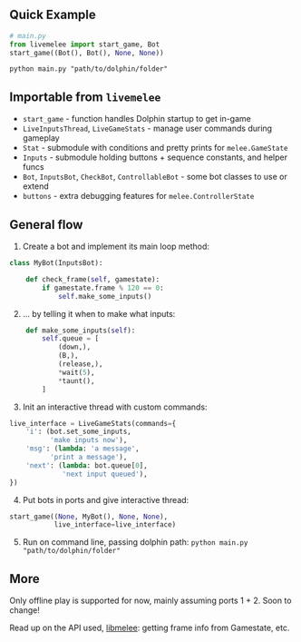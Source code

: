 ## Quick Example
```python
# main.py
from livemelee import start_game, Bot
start_game((Bot(), Bot(), None, None))
```
`python main.py "path/to/dolphin/folder"`

## Importable from `livemelee`
- `start_game` - function handles Dolphin startup to get in-game
- `LiveInputsThread`, `LiveGameStats` - manage user commands during gameplay
- `Stat` - submodule with conditions and pretty prints for `melee.GameState`
- `Inputs` - submodule holding buttons + sequence constants, and helper funcs
- `Bot`, `InputsBot`, `CheckBot`, `ControllableBot` - some bot classes to use or extend
- `buttons` - extra debugging features for `melee.ControllerState`

## General flow
1. Create a bot and implement its main loop method:

```python
class MyBot(InputsBot):

    def check_frame(self, gamestate):
        if gamestate.frame % 120 == 0:
            self.make_some_inputs()
```
2. ... by telling it when to make what inputs:

```python
    def make_some_inputs(self):
        self.queue = [
            (down,),
            (B,),
            (release,),
            *wait(5),
            *taunt(),
        ]
```
3. Init an interactive thread with custom commands:

```python
live_interface = LiveGameStats(commands={
    'i': (bot.set_some_inputs,
          'make inputs now'),
    'msg': (lambda: 'a message',
          'print a message'),
    'next': (lambda: bot.queue[0],
             'next input queued'),
})
```
4. Put bots in ports and give interactive thread:

```python
start_game((None, MyBot(), None, None),
           live_interface=live_interface)
```
5. Run on command line, passing dolphin path: `python main.py "path/to/dolphin/folder"`


## More
Only offline play is supported for now, mainly assuming ports 1 + 2. Soon to change!

Read up on the API used, [libmelee](https://github.com/altf4/libmelee): getting frame info from Gamestate, etc.

